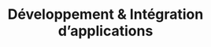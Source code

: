---
title: Développement & Intégration d’applications
subTitle: ""
published: true
categories: Offre
metaDescription: ["• Accélérez votre croissance en exploitant pleinement le potentiel de vos données.", "• #Phython,#Java,#Php,#Hadoop,#Spark,#Kafka,#ELK"]
subDescription: ""
technology: ["Frontend", "Design", "Scrum"]
coverImage: /images/home/offer/datalab.png
date: ""
---